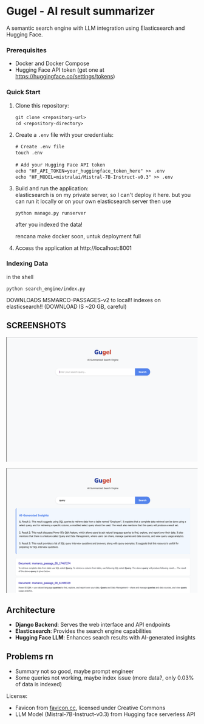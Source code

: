 # Gugel - AI result summarizer

A semantic search engine with LLM integration using Elasticsearch and Hugging Face.

### Prerequisites

- Docker and Docker Compose
- Hugging Face API token (get one at https://huggingface.co/settings/tokens)

### Quick Start

1. Clone this repository:
   ```
   git clone <repository-url>
   cd <repository-directory>
   ```

2. Create a `.env` file with your credentials:
   ```
   # Create .env file
   touch .env
   
   # Add your Hugging Face API token
   echo "HF_API_TOKEN=your_huggingface_token_here" >> .env
   echo "HF_MODEL=mistralai/Mistral-7B-Instruct-v0.3" >> .env
   ```

3. Build and run the application: <br>
    elasticsearch is on my private server, so I can't deploy it here.
    but you can run it locally or on your own elasticsearch server
    then use 
    ```
    python manage.py runserver
    ```
    after you indexed the data!

    rencana make docker soon, untuk deployment full
    
4. Access the application at http://localhost:8001

### Indexing Data

in the shell
```
python search_engine/index.py
```

DOWNLOADS MSMARCO-PASSAGES-v2 to local!! indexes on elasticsearch!! (DOWNLOAD IS ~20 GB, careful)

## SCREENSHOTS

![front page](./images/frontpage.png)

![query](./images/query.png)

## Architecture

- **Django Backend**: Serves the web interface and API endpoints
- **Elasticsearch**: Provides the search engine capabilities
- **Hugging Face LLM**: Enhances search results with AI-generated insights

## Problems rn

- Summary not so good, maybe prompt engineer 
- Some queries not working, maybe index issue (more data?, only 0.03% of data is indexed)

License:

- Favicon from [favicon.cc](https://www.favicon.cc/?action=icon&file_id=1009219), licensed under Creative Commons
- LLM Model (Mistral-7B-Instruct-v0.3) from Hugging face serverless API
